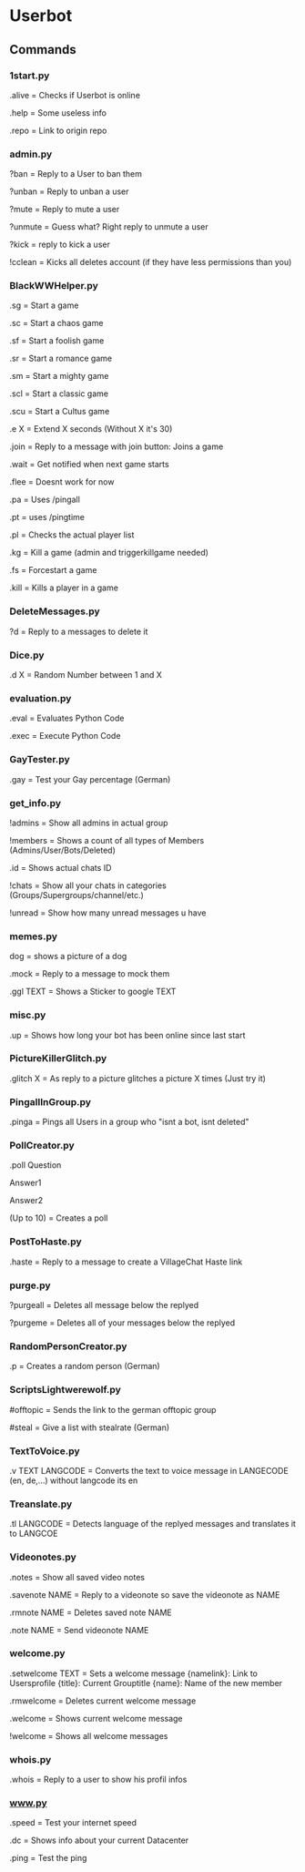 # Userbot

##	Commands
###	1start.py
.alive = Checks if Userbot is online

.help = Some useless info

.repo = Link to origin repo

###	admin.py
?ban = Reply to a User to ban them

?unban = Reply to unban a user

?mute = Reply to mute a user

?unmute = Guess what? Right reply to unmute a user

?kick = reply to kick a user

!cclean = Kicks all deletes account (if they have less permissions than you)

###	BlackWWHelper.py
.sg = Start a game

.sc = Start a chaos game

.sf = Start a foolish game

.sr = Start a romance game

.sm = Start a mighty game

.scl = Start a classic game

.scu = Start a Cultus game

.e X = Extend X seconds (Without X it's 30)

.join = Reply to a message with join button: Joins a game

.wait = Get notified when next game starts

.flee = Doesnt work for now

.pa = Uses /pingall

.pt = uses /pingtime

.pl = Checks the actual player list

.kg = Kill a game (admin and triggerkillgame needed)

.fs = Forcestart a game

.kill = Kills a player in a game

###	DeleteMessages.py
?d = Reply to a messages to delete it

###	Dice.py
.d X = Random Number between 1 and X

###	evaluation.py
.eval = Evaluates Python Code

.exec = Execute Python Code

###	GayTester.py
.gay = Test your Gay percentage (German)

###	get_info.py
!admins = Show all admins in actual group

!members = Shows a count of all types of Members (Admins/User/Bots/Deleted)

.id = Shows actual chats ID

!chats = Show all your chats in categories (Groups/Supergroups/channel/etc.)

!unread = Show how many unread messages u have

###	memes.py
dog = shows a picture of a dog

.mock = Reply to a message to mock them

.ggl TEXT = Shows a Sticker to google TEXT

###	misc.py
.up = Shows how long your bot has been online since last start

###	PictureKillerGlitch.py
.glitch X = As reply to a picture glitches a picture X times (Just try it)

###	PingallInGroup.py
.pinga = Pings all Users in a group who "isnt a bot, isnt deleted"

###	PollCreator.py
.poll Question

Answer1

Answer2

(Up to 10) = Creates a poll

###	PostToHaste.py
.haste = Reply to a message to create a VillageChat Haste link

###	purge.py
?purgeall = Deletes all message below the replyed

?purgeme = Deletes all of your messages below the replyed

###	RandomPersonCreator.py
.p = Creates a random person (German)

###	ScriptsLightwerewolf.py
#offtopic = Sends the link to the german offtopic group

#steal = Give a list with stealrate (German)

###	TextToVoice.py
.v TEXT LANGCODE = Converts the text to voice message in LANGECODE (en, de,...) without langcode its en

###	Treanslate.py
.tl LANGCODE = Detects language of the replyed messages and translates it to LANGCOE

###	Videonotes.py
.notes = Show all saved video notes

.savenote NAME = Reply to a videonote so save the videonote as NAME

.rmnote NAME = Deletes saved note NAME

.note NAME = Send videonote NAME

###	welcome.py
.setwelcome TEXT = Sets a welcome message {namelink}: Link to Usersprofile {title}: Current Grouptitle {name}: Name of the new member

.rmwelcome = Deletes current welcome message

.welcome = Shows current welcome message

!welcome = Shows all welcome messages

###	whois.py
.whois = Reply to a user to show his profil infos

###	www.py
.speed = Test your internet speed

.dc = Shows info about your current Datacenter

.ping = Test the ping
